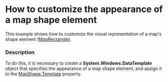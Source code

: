# How to customize the appearance of a map shape element


<p>This example shows how to customize the visual representation of a map's shape element (<a href="http://documentation.devexpress.com/#Silverlight/clsDevExpressXpfMapMapRectangletopic"><u>MapRectangle</u></a>). </p><p></p><p></p>


<h3>Description</h3>

<p>To do this, it is necessary to create a <strong>System.Windows.DataTemplate</strong> object that specifies the appearance of a map shape element, and assign it to the <a href="http://help.devexpress.com/#Silverlight/DevExpressXpfMapMapShape_Templatetopic"><u>MapShape.Template</u></a> property.</p><br />


<br/>


